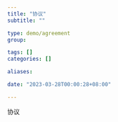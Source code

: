 ```yaml
---
title: "协议"
subtitle: ""

type: demo/agreement
group:

tags: []
categories: []

aliases:

date: "2023-03-28T00:00:28+08:00"

---
```


协议
